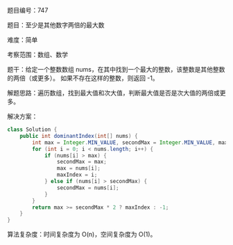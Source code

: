 题目编号：747

题目：至少是其他数字两倍的最大数

难度：简单

考察范围：数组、数学

题干：给定一个整数数组 nums，在其中找到一个最大的整数，该整数是其他整数的两倍（或更多）。
如果不存在这样的整数，则返回 -1。

解题思路：遍历数组，找到最大值和次大值，判断最大值是否是次大值的两倍或更多。

解决方案：

```java
class Solution {
    public int dominantIndex(int[] nums) {
        int max = Integer.MIN_VALUE, secondMax = Integer.MIN_VALUE, maxIndex = -1;
        for (int i = 0; i < nums.length; i++) {
            if (nums[i] > max) {
                secondMax = max;
                max = nums[i];
                maxIndex = i;
            } else if (nums[i] > secondMax) {
                secondMax = nums[i];
            }
        }
        return max >= secondMax * 2 ? maxIndex : -1;
    }
}
```

算法复杂度：时间复杂度为 O(n)，空间复杂度为 O(1)。